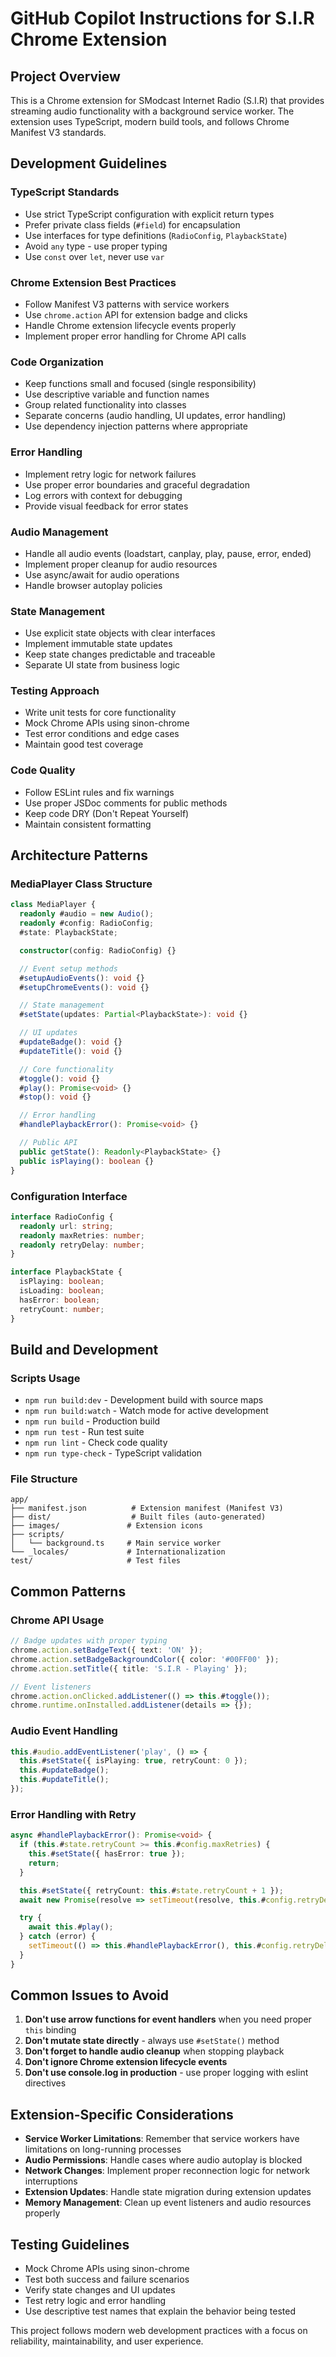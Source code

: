# GitHub Copilot Instructions for S.I.R Chrome Extension

## Project Overview

This is a Chrome extension for SModcast Internet Radio (S.I.R) that provides streaming audio
functionality with a background service worker. The extension uses TypeScript, modern build tools,
and follows Chrome Manifest V3 standards.

## Development Guidelines

### TypeScript Standards

- Use strict TypeScript configuration with explicit return types
- Prefer private class fields (`#field`) for encapsulation
- Use interfaces for type definitions (`RadioConfig`, `PlaybackState`)
- Avoid `any` type - use proper typing
- Use `const` over `let`, never use `var`

### Chrome Extension Best Practices

- Follow Manifest V3 patterns with service workers
- Use `chrome.action` API for extension badge and clicks
- Handle Chrome extension lifecycle events properly
- Implement proper error handling for Chrome API calls

### Code Organization

- Keep functions small and focused (single responsibility)
- Use descriptive variable and function names
- Group related functionality into classes
- Separate concerns (audio handling, UI updates, error handling)
- Use dependency injection patterns where appropriate

### Error Handling

- Implement retry logic for network failures
- Use proper error boundaries and graceful degradation
- Log errors with context for debugging
- Provide visual feedback for error states

### Audio Management

- Handle all audio events (loadstart, canplay, play, pause, error, ended)
- Implement proper cleanup for audio resources
- Use async/await for audio operations
- Handle browser autoplay policies

### State Management

- Use explicit state objects with clear interfaces
- Implement immutable state updates
- Keep state changes predictable and traceable
- Separate UI state from business logic

### Testing Approach

- Write unit tests for core functionality
- Mock Chrome APIs using sinon-chrome
- Test error conditions and edge cases
- Maintain good test coverage

### Code Quality

- Follow ESLint rules and fix warnings
- Use proper JSDoc comments for public methods
- Keep code DRY (Don't Repeat Yourself)
- Maintain consistent formatting

## Architecture Patterns

### MediaPlayer Class Structure

```typescript
class MediaPlayer {
  readonly #audio = new Audio();
  readonly #config: RadioConfig;
  #state: PlaybackState;

  constructor(config: RadioConfig) {}

  // Event setup methods
  #setupAudioEvents(): void {}
  #setupChromeEvents(): void {}

  // State management
  #setState(updates: Partial<PlaybackState>): void {}

  // UI updates
  #updateBadge(): void {}
  #updateTitle(): void {}

  // Core functionality
  #toggle(): void {}
  #play(): Promise<void> {}
  #stop(): void {}

  // Error handling
  #handlePlaybackError(): Promise<void> {}

  // Public API
  public getState(): Readonly<PlaybackState> {}
  public isPlaying(): boolean {}
}
```

### Configuration Interface

```typescript
interface RadioConfig {
  readonly url: string;
  readonly maxRetries: number;
  readonly retryDelay: number;
}

interface PlaybackState {
  isPlaying: boolean;
  isLoading: boolean;
  hasError: boolean;
  retryCount: number;
}
```

## Build and Development

### Scripts Usage

- `npm run build:dev` - Development build with source maps
- `npm run build:watch` - Watch mode for active development
- `npm run build` - Production build
- `npm run test` - Run test suite
- `npm run lint` - Check code quality
- `npm run type-check` - TypeScript validation

### File Structure

```
app/
├── manifest.json          # Extension manifest (Manifest V3)
├── dist/                  # Built files (auto-generated)
├── images/               # Extension icons
├── scripts/
│   └── background.ts     # Main service worker
└── _locales/             # Internationalization
test/                     # Test files
```

## Common Patterns

### Chrome API Usage

```typescript
// Badge updates with proper typing
chrome.action.setBadgeText({ text: 'ON' });
chrome.action.setBadgeBackgroundColor({ color: '#00FF00' });
chrome.action.setTitle({ title: 'S.I.R - Playing' });

// Event listeners
chrome.action.onClicked.addListener(() => this.#toggle());
chrome.runtime.onInstalled.addListener(details => {});
```

### Audio Event Handling

```typescript
this.#audio.addEventListener('play', () => {
  this.#setState({ isPlaying: true, retryCount: 0 });
  this.#updateBadge();
  this.#updateTitle();
});
```

### Error Handling with Retry

```typescript
async #handlePlaybackError(): Promise<void> {
  if (this.#state.retryCount >= this.#config.maxRetries) {
    this.#setState({ hasError: true });
    return;
  }

  this.#setState({ retryCount: this.#state.retryCount + 1 });
  await new Promise(resolve => setTimeout(resolve, this.#config.retryDelay));

  try {
    await this.#play();
  } catch (error) {
    setTimeout(() => this.#handlePlaybackError(), this.#config.retryDelay);
  }
}
```

## Common Issues to Avoid

1. **Don't use arrow functions for event handlers** when you need proper `this` binding
2. **Don't mutate state directly** - always use `#setState()` method
3. **Don't forget to handle audio cleanup** when stopping playback
4. **Don't ignore Chrome extension lifecycle events**
5. **Don't use console.log in production** - use proper logging with eslint directives

## Extension-Specific Considerations

- **Service Worker Limitations**: Remember that service workers have limitations on long-running
  processes
- **Audio Permissions**: Handle cases where audio autoplay is blocked
- **Network Changes**: Implement proper reconnection logic for network interruptions
- **Extension Updates**: Handle state migration during extension updates
- **Memory Management**: Clean up event listeners and audio resources properly

## Testing Guidelines

- Mock Chrome APIs using sinon-chrome
- Test both success and failure scenarios
- Verify state changes and UI updates
- Test retry logic and error handling
- Use descriptive test names that explain the behavior being tested

This project follows modern web development practices with a focus on reliability, maintainability,
and user experience.
